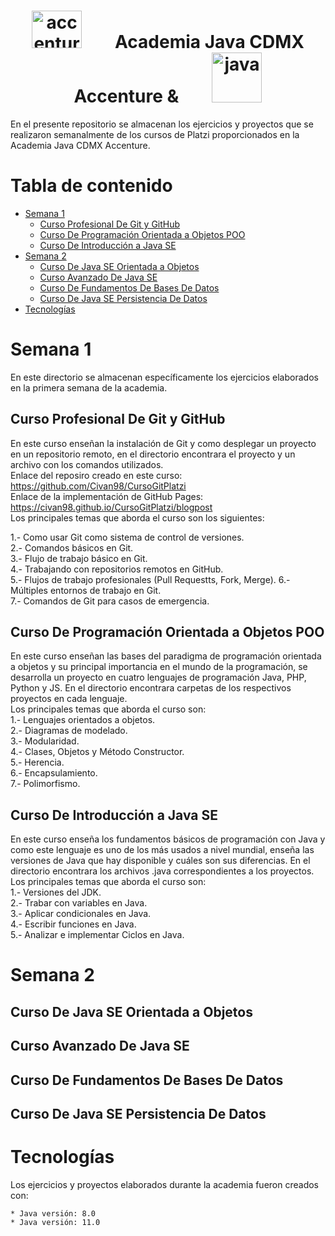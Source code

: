  <h1 align="center"> <img width="80" height="60" src="https://tecnoideas20.com/wp-content/uploads/2020/01/accenture.png" alt="accenture">&nbsp;&nbsp;&nbsp;&nbsp;&nbsp;&nbsp;&nbsp; Academia Java CDMX Accenture &&nbsp;&nbsp;&nbsp;&nbsp;&nbsp;&nbsp;&nbsp; <img width="80" src="http://cdn2.dineroenimagen.com/media/dinero/styles/xlarge/public/images/blogs/javalogo.jpg" alt="java"></h1>



<p> En el presente repositorio se almacenan los ejercicios y proyectos que se realizaron semanalmente de los cursos de Platzi proporcionados en la Academia Java CDMX Accenture. </p>

 Tabla de contenido
====================
<!--ts-->
   * [Semana 1](#semana-1)
      * [Curso Profesional De Git y GitHub](#Curso-Profesional-De-Git-y-GitHub)
      * [Curso De Programación Orientada a Objetos POO](#Curso-De-Programación-Orientada-a-Objetos-POO)
      * [Curso De Introducción a Java SE](#Curso-De-Introducción-a-Java-SE)
   * [Semana 2](#semana-2)
     * [Curso De Java SE Orientada a Objetos](#Curso-De-Java-SE-Orientado-a-Objetos)
     * [Curso Avanzado De Java SE](#Curso-Avanzado-De-Java-SE)
     * [Curso De Fundamentos De Bases De Datos](#Curso-De-Fundamentos-De-Bases-De-Datos)
     * [Curso De Java SE Persistencia De Datos](#Curso-De-Java-SE-Persistencia-De-Datos)
  * [Tecnologías](#Tecnologías)
<!--te-->



 Semana 1
 =========
 En este directorio se almacenan específicamente los ejercicios elaborados en la primera semana de la academia.  

 Curso Profesional De Git y GitHub
 ----------------------------------
 En este curso enseñan la instalación de Git y como desplegar un proyecto en un repositorio remoto, en el directorio encontrara el proyecto y un archivo con los comandos utilizados.   
Enlace del reposiro creado en este curso: https://github.com/Civan98/CursoGitPlatzi  
Enlace de la implementación de GitHub Pages: https://civan98.github.io/CursoGitPlatzi/blogpost  
Los principales temas que aborda el curso son los siguientes:  

1.- Como usar Git como sistema de control de versiones.  
2.- Comandos básicos en Git.  
3.- Flujo de trabajo básico en Git.  
4.- Trabajando con repositorios remotos en GitHub.  
5.- Flujos de trabajo profesionales (Pull Requestts, Fork, Merge).
6.- Múltiples entornos de trabajo en Git.  
7.- Comandos de Git para casos de emergencia.  


 Curso De Programación Orientada a Objetos POO
 ----------------------------------------------
 En este curso enseñan las bases del paradigma de programación orientada a objetos y su principal importancia en el mundo de la programación, se desarrolla un proyecto en cuatro lenguajes de programación Java, PHP, Python y JS. En el directorio encontrara carpetas de los respectivos proyectos en cada lenguaje.  
Los principales temas que aborda el curso son:   
1.- Lenguajes orientados a objetos.  
2.- Diagramas de modelado.  
3.- Modularidad.  
4.- Clases, Objetos y Método Constructor.  
5.- Herencia.  
6.- Encapsulamiento.  
7.- Polimorfismo.  


Curso De Introducción a Java SE
----------------------------------
En este curso enseña los fundamentos básicos de programación con Java y como este lenguaje es uno de los más usados a nivel mundial, enseña las versiones de Java que hay disponible y cuáles son sus diferencias. En el directorio encontrara los archivos .java correspondientes a los proyectos.
Los principales temas que aborda el curso son:   
1.- Versiones del JDK.  
2.- Trabar con variables en Java.  
3.- Aplicar condicionales en Java.  
4.- Escribir funciones en Java.  
5.- Analizar e implementar Ciclos en Java.  

	
 Semana 2
 =========
 
 Curso De Java SE Orientada a Objetos
 ------------------------------------
 
 Curso Avanzado De Java SE
 --------------------------
     
 Curso De Fundamentos De Bases De Datos
 ------------------------------------
     
     
 Curso De Java SE Persistencia De Datos
 -----------------------------------------
 
 
 Tecnologías
 ============
Los ejercicios y proyectos elaborados durante la academia fueron creados con:
```
* Java versión: 8.0
* Java versión: 11.0
```



